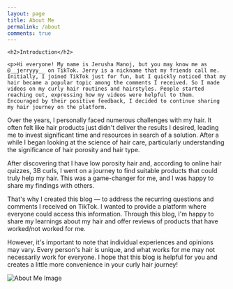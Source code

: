 ```yaml
---
layout: page
title: About Me
permalink: /about
comments: true
---
```


<div class="row justify-content-between">
  <div class="col-md-8 pr-5">

    <h2>Introduction</h2>

    <p>Hi everyone! My name is Jerusha Manoj, but you may know me as @__jerryyy__ on TikTok. Jerry is a nickname that my friends call me. Initially, I joined TikTok just for fun, but I quickly noticed that my hair became a popular topic among the comments I received. So I made videos on my curly hair routines and hairstyles. People started reaching out, expressing how my videos were helpful to them. Encouraged by their positive feedback, I decided to continue sharing my hair journey on the platform.

Over the years, I personally faced numerous challenges with my hair. It often felt like hair products just didn't deliver the results I desired, leading me to invest significant time and resources in search of a solution. After a while I began looking at the science of hair care, particularly understanding the significance of hair porosity and hair type.

After discovering that I have low porosity hair and, according to online hair quizzes, 3B curls, I went on a journey to find suitable products that could truly help my hair. This was a game-changer for me, and I was happy to share my findings with others.

That's why I created this blog — to address the recurring questions and comments I received on TikTok. I wanted to provide a platform where everyone could access this information. Through this blog, I'm happy to share my learnings about my hair and offer reviews of products that have worked/not worked for me.

However, it's important to note that individual experiences and opinions may vary. Every person's hair is unique, and what works for me may not necessarily work for everyone. I hope that this blog is helpful for you and creates a little more convenience in your curly hair journey!</p>
    
<p class="mb-5">
  <img class="shadow-lg" src="{{site.baseurl}}/assets/images/about-me-1.png" alt="About Me Image" />
</p>


  </div>
</div>
